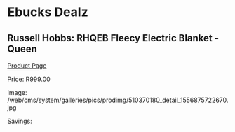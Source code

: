 
# Ebucks Dealz
## Russell Hobbs: RHQEB Fleecy Electric Blanket - Queen
[Product Page](https://www.ebucks.com/web/shop/productSelected.do?prodId=510370180&catId=704982758)

Price: R999.00

Image: /web/cms/system/galleries/pics/prodimg/510370180_detail_1556875722670.jpg

Savings: 


	